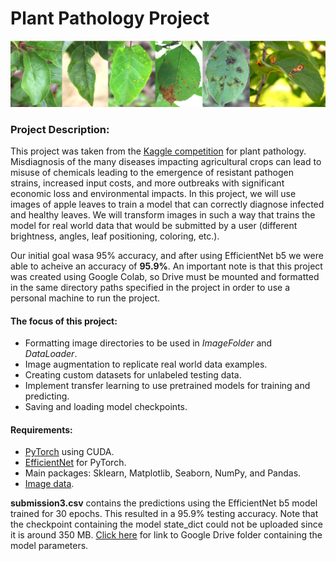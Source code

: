 # Plant Pathology Project

<img src="/Image/header.png" width="600">

### Project Description:
This project was taken from the [Kaggle competition](https://www.kaggle.com/c/plant-pathology-2020-fgvc7/overview/evaluation) for plant pathology. Misdiagnosis of the many diseases impacting agricultural crops can lead to misuse of chemicals leading to the emergence of resistant pathogen strains, increased input costs, and more outbreaks with significant economic loss and environmental impacts. In this project, we will use images of apple leaves to train a model that can correctly diagnose infected and healthy leaves. We will transform images in such a way that trains the model for real world data that would be submitted by a user (different brightness, angles, leaf positioning, coloring, etc.). 

Our initial goal wasa 95% accuracy, and after using EfficientNet b5 we were able to acheive an accuracy of **95.9%**. An important note is that this project was created using Google Colab, so Drive must be mounted and formatted in the same directory paths specified in the project in order to use a personal machine to run the project.

#### The focus of this project:
- Formatting image directories to be used in *ImageFolder* and *DataLoader*.
- Image augmentation to replicate real world data examples.
- Creating custom datasets for unlabeled testing data.
- Implement transfer learning to use pretrained models for training and predicting.
- Saving and loading model checkpoints.

#### Requirements:
- [PyTorch](https://pytorch.org/get-started/locally/) using CUDA.
- [EfficientNet](https://pypi.org/project/efficientnet-pytorch/) for PyTorch.
- Main packages: Sklearn, Matplotlib, Seaborn, NumPy, and Pandas.
- [Image data](https://www.kaggle.com/c/plant-pathology-2020-fgvc7/data).

**submission3.csv** contains the predictions using the EfficientNet b5 model trained for 30 epochs. This resulted in a 95.9% testing accuracy. Note that the checkpoint containing the model state_dict could not be uploaded since it is around 350 MB. [Click here](https://drive.google.com/drive/folders/1qPAkrDkLgOGlSVm_I-g8QLYljSj7584L?usp=sharing) for link to Google Drive folder containing the model parameters. 
